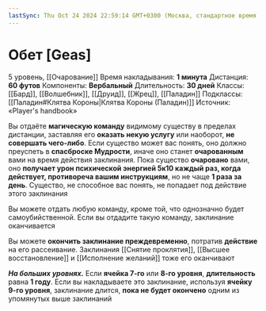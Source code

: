 ```yaml
---
lastSync: Thu Oct 24 2024 22:59:14 GMT+0300 (Москва, стандартное время)
---
```

# Обет [Geas]
5 уровень, [[Очарование]]
Время накладывания: **1 минута**
Дистанция: **60 футов**
Компоненты: **Вербальный**
Длительность: **30 дней**
Классы: [[Бард]], [[Волшебник]], [[Друид]], [[Жрец]], [[Паладин]]
Подклассы: [[Паладин#Клятва Короны|Клятва Короны (Паладин)]]
Источник: «Player's handbook»

Вы отдаёте **магическую команду** видимому существу в пределах дистанции, заставляя его **оказать некую услугу** или наоборот, **не совершать чего-либо**. Если существо может вас понять, оно должно преуспеть в **спасброске Мудрости**, иначе оно станет **очарованным** вами на время действия заклинания. Пока существо **очаровано** вами, оно **получает урон психической энергией 5к10 каждый раз, когда действует, противореча вашим инструкциям**, но не чаще **1 раза за день**. Существо, не способное вас понять, не попадает под действие этого заклинания

Вы можете отдать любую команду, кроме той, что однозначно будет самоубийственной. Если вы отдадите такую команду, заклинание оканчивается

Вы можете **окончить заклинание преждевременно**, потратив **действие** на его рассеивание. Заклинания [[Снятие проклятия]], [[Высшее восстановление]] и [[Исполнение желаний]] тоже его оканчивают

**_На больших уровнях._** Если **ячейка 7-го** или **8-го уровня**, **длительность** равна **1 году**. Если вы накладываете это заклинание, используя **ячейку 9-го уровня**, заклинание длится, **пока не будет окончено** одним из упомянутых выше заклинаний